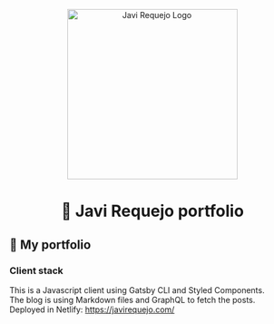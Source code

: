 <p align="center">
  <a href="https://www.gatsbyjs.org">
    <img alt="Javi Requejo Logo" src="https://res.cloudinary.com/dls511fr9/image/upload/v1605568289/portfolio/javi-requejo-logo.svg" width="300" />
  </a>
</p>
<h1 align="center">
  🚀 Javi Requejo portfolio
</h1>

## 🚀 My portfolio

### Client stack

This is a Javascript client using Gatsby CLI and Styled Components.<br/>
The blog is using Markdown files and GraphQL to fetch the posts.<br/>
Deployed in Netlify: https://javirequejo.com/
